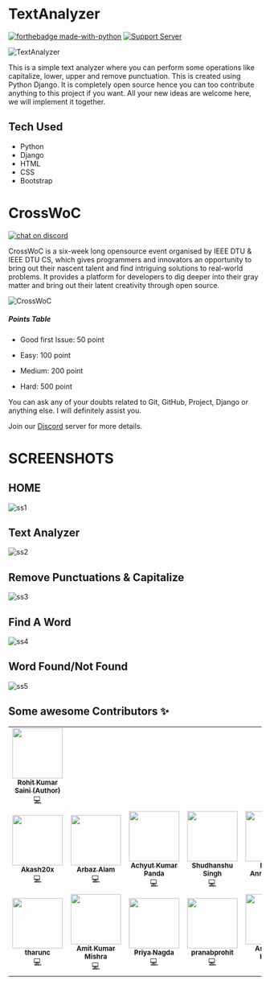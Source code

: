 # TextAnalyzer

[![forthebadge made-with-python](http://ForTheBadge.com/images/badges/made-with-python.svg)](https://www.python.org/)
[![Support Server](https://img.shields.io/discord/591914197219016707.svg?label=Discord&logo=Discord&colorB=7289da&style=for-the-badge)](https://discord.gg/5WFsqjc3)

![TextAnalyzer](https://socialify.git.ci/rockingrohit9639/TextAnalyzer/image?font=Inter&forks=1&issues=1&language=1&owner=1&pattern=Charlie%20Brown&pulls=1&stargazers=1&theme=Dark)

  

This is a simple text analyzer where you can perform some operations like capitalize, lower, upper and remove punctuation. This is created using Python Django. It is completely open source hence you can too contribute anything to this project if you want. All your new ideas are welcome here, we will implement it together.

  

## Tech Used

- Python
- Django
- HTML
- CSS
- Bootstrap

# CrossWoC
[![chat on discord](https://img.shields.io/badge/chat-on%20discord-brightgreen)](https://discord.gg/GycEMxYm)

CrossWoC is a six-week long opensource event organised by IEEE DTU & IEEE DTU CS, which gives programmers and innovators an opportunity to bring out their nascent talent and find intriguing solutions to real-world problems. It provides a platform for developers to dig deeper into their gray matter and bring out their latent creativity through open source.

![CrossWoC](https://camo.githubusercontent.com/4d270d544d67ce146ad9ec7d3811e165a64de576dc29b783c6960d7644a3e3b6/68747470733a2f2f63726f7373776f632e696565656474752e696e2f696d616765732f696d6763772e706e67)

##### Points Table

- Good first Issue: 50 point

- Easy: 100 point

- Medium: 200 point

- Hard: 500 point

  

You can ask any of your doubts related to Git, GitHub, Project, Django or anything else. I will definitely assist you.

Join our [Discord](https://discord.gg/GycEMxYm) server for more details.

  
  
  
  

# SCREENSHOTS

  

## HOME

  

![ss1](https://github.com/rockingrohit9639/TextAnalyzer/blob/master/screenshots/Home.png)

  

## Text Analyzer

  

![ss2](https://github.com/rockingrohit9639/TextAnalyzer/blob/master/screenshots/Text%20analyzer.png)

  

## Remove Punctuations & Capitalize

  

![ss3](https://github.com/rockingrohit9639/TextAnalyzer/blob/master/screenshots/Remove%20punctuations%20and%20capitalize.png)

  

## Find A Word

  

![ss4](https://github.com/rockingrohit9639/TextAnalyzer/blob/master/screenshots/Find%20a%20word.png)

  

## Word Found/Not Found

  

![ss5](https://github.com/rockingrohit9639/TextAnalyzer/blob/master/screenshots/word%20found%20or%20not%20found.png)

## Some awesome Contributors ✨

<table>
  <tr>
  <td align="center"><a href="https://github.com/rockingrohit9639"><img src="https://avatars.githubusercontent.com/u/40729749?s=460&u=c3a23be339e8224f441e1ecd543d5177f6615ac8&v=4s=100" width="100px;" alt=""/><br /><sub><b>Rohit Kumar Saini (Author)</b></sub></a><br />💻</a></td>
  </tr>
  <tr>
  <td align="center"><a href="https://github.com/Akash20x"><img src="https://avatars.githubusercontent.com/u/46225357?s=460&u=f45b1544ead37f447e95ddd09912b1aeb9bf936d&v=4s=100" width="100px;" alt=""/><br /><sub><b> Akash20x </b></sub></a><br />💻</a></td>
  <td align="center"><a href="https://github.com/arbazalam01"><img src="https://avatars.githubusercontent.com/u/29120203?s=460&v=4s=100" width="100px;" alt=""/><br /><sub><b> Arbaz Alam </b></sub></a><br />💻</a></td>
    <td align="center"><a href="https://github.com/Sloth-Panda"><img src="https://avatars.githubusercontent.com/u/70213384?v=4?s=100" width="100px;" alt=""/><br /><sub><b>Achyut Kumar Panda</b></sub></a><br />💻</a></td>
    <td align="center"><a href="https://github.com/ShudhanshuSingh"><img src="https://avatars.githubusercontent.com/u/65860180?s=460&v=4s=100" width="100px;" alt=""/><br /><sub><b> Shudhanshu Singh </b></sub></a><br />💻</a></td>
    <td align="center"><a href="https://github.com/muthuannamalai12"><img src="https://avatars.githubusercontent.com/u/64524822?s=460&u=c1f8f317ca1eb1340f411b69b3b7c85446303ae5&v=4s=100" width="100px;" alt=""/><br /><sub><b> Muthu Annamalai.V </b></sub></a><br />💻</a></td>
    <td align="center"><a href="https://github.com/ayushrastogi689"><img src="https://avatars.githubusercontent.com/u/66988298?s=460&u=88dd84d78d9d07102b0421a8eb94c34f69b63b68&v=4s=100" width="100px;" alt=""/><br /><sub><b> Ayush Rastogi </b></sub></a><br />💻</a></td>
    </tr>
    <tr>
    <td align="center"><a href="https://github.com/tharunc"><img src="https://avatars.githubusercontent.com/u/68283386?s=460&v=4s=100" width="100px;" alt=""/><br /><sub><b> tharunc </b></sub></a><br />💻</a></td>
    <td align="center"><a href="https://github.com/Amit366"><img src="https://avatars.githubusercontent.com/u/60662775?s=460&v=4s=100" width="100px;" alt=""/><br /><sub><b> Amit Kumar Mishra </b></sub></a><br />💻</a></td>
    <td align="center"><a href="https://github.com/pri1311"><img src="https://avatars.githubusercontent.com/u/64613009?s=460&v=4s=100" width="100px;" alt=""/><br /><sub><b> Priya Nagda </b></sub></a><br />💻</a></td>
    <td align="center"><a href="https://github.com/pranabprohit"><img src="https://avatars.githubusercontent.com/u/53513600?s=460&v=4s=100" width="100px;" alt=""/><br /><sub><b> pranabprohit </b></sub></a><br />💻</a></td>
    <td align="center"><a href="https://github.com/Blastoise"><img src="https://avatars.githubusercontent.com/u/24838843?s=460&u=131ac20b72221d28b2367bad47ccc63ea142a824&v=4s=100" width="100px;" alt=""/><br /><sub><b> Ashutosh Kumar </b></sub></a><br />💻</a></td>
  </tr>
</table>

